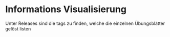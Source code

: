# Informations Visualisierung
Unter Releases sind die tags zu finden, welche die einzelnen Übungsblätter gelöst listen